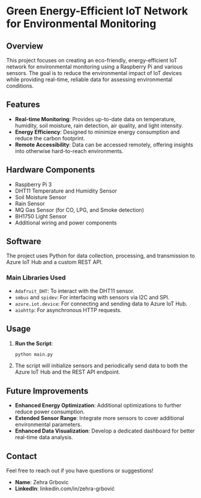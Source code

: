 # Green Energy-Efficient IoT Network for Environmental Monitoring

## Overview
This project focuses on creating an eco-friendly, energy-efficient IoT network for environmental monitoring using a Raspberry Pi and various sensors. The goal is to reduce the environmental impact of IoT devices while providing real-time, reliable data for assessing environmental conditions.

## Features
- **Real-time Monitoring**: Provides up-to-date data on temperature, humidity, soil moisture, rain detection, air quality, and light intensity.
- **Energy Efficiency**: Designed to minimize energy consumption and reduce the carbon footprint.
- **Remote Accessibility**: Data can be accessed remotely, offering insights into otherwise hard-to-reach environments.

## Hardware Components
- Raspberry Pi 3
- DHT11 Temperature and Humidity Sensor
- Soil Moisture Sensor
- Rain Sensor
- MQ Gas Sensor (for CO, LPG, and Smoke detection)
- BH1750 Light Sensor
- Additional wiring and power components

## Software
The project uses Python for data collection, processing, and transmission to Azure IoT Hub and a custom REST API.

### Main Libraries Used
- `Adafruit_DHT`: To interact with the DHT11 sensor.
- `smbus` and `spidev`: For interfacing with sensors via I2C and SPI.
- `azure.iot.device`: For connecting and sending data to Azure IoT Hub.
- `aiohttp`: For asynchronous HTTP requests.


## Usage
1. **Run the Script**:
    ```bash
    python main.py
    ```

2. The script will initialize sensors and periodically send data to both the Azure IoT Hub and the REST API endpoint.

## Future Improvements
- **Enhanced Energy Optimization**: Additional optimizations to further reduce power consumption.
- **Extended Sensor Range**: Integrate more sensors to cover additional environmental parameters.
- **Enhanced Data Visualization**: Develop a dedicated dashboard for better real-time data analysis.
  

## Contact
Feel free to reach out if you have questions or suggestions!

- **Name**: Zehra Grbovic
- **LinkedIn**: linkedin.com/in/zehra-grbović
